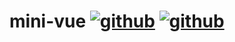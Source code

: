 # mini-vue [![github](https://img.shields.io/badge/-英文-gray)](./README.md)&nbsp;[![github](https://img.shields.io/badge/-简体中文-gray)](./README.md)


